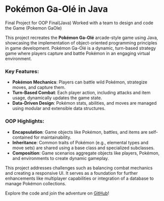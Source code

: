 # Pokémon Ga-Olé in Java
Final Project for OOP Final(Java)
Worked with a team to design and code the Game (Pokemon GaOle)

This project recreates the **Pokémon Ga-Olé** arcade-style game using Java, showcasing the implementation of object-oriented programming principles in game development. Pokémon Ga-Olé is a dynamic, turn-based strategy game where players capture and battle Pokémon in an engaging virtual environment.

### Key Features:
- **Pokémon Mechanics**: Players can battle wild Pokémon, strategize moves, and capture them.
- **Turn-Based Combat**: Each player action, including attacks and item usage, dynamically updates the game state.
- **Data-Driven Design**: Pokémon stats, abilities, and moves are managed using modular and extensible data structures.

### OOP Highlights:
- **Encapsulation**: Game objects like Pokémon, battles, and items are self-contained for maintainability.
- **Inheritance**: Common traits of Pokémon (e.g., elemental types and move sets) are shared using a base class and specialized subclasses.
- **Composition**: Game scenarios aggregate objects like players, Pokémon, and environments to create dynamic gameplay.

This project addresses challenges such as balancing combat mechanics and creating a responsive UI. It serves as a foundation for further enhancements like multiplayer capabilities or integration of a database to manage Pokémon collections.

Explore the code and join the adventure on [GitHub](https://github.com/ChowDeXian)!
